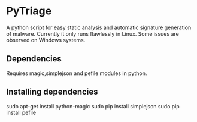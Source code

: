 PyTriage
========

A python script for easy static analysis and automatic signature generation of malware. Currently it only runs flawlessly in Linux. Some issues are observed on Windows systems.

Dependencies
------------

Requires magic,simplejson and pefile modules in python.

Installing dependencies
-----------------------

sudo apt-get install python-magic
sudo pip install simplejson
sudo pip install pefile
